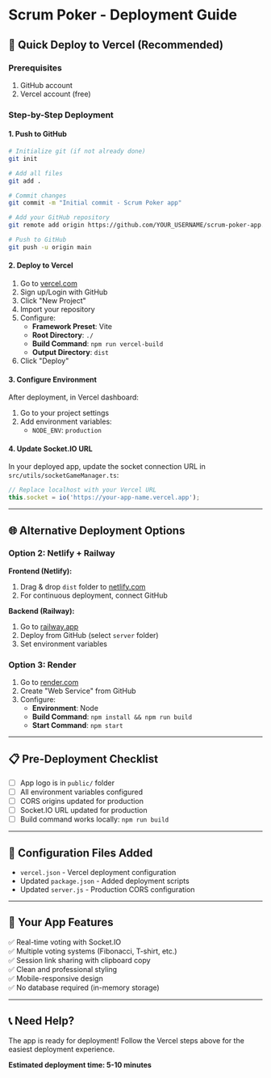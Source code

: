 # Scrum Poker - Deployment Guide

## 🚀 Quick Deploy to Vercel (Recommended)

### Prerequisites
1. GitHub account
2. Vercel account (free)

### Step-by-Step Deployment

#### 1. Push to GitHub
```bash
# Initialize git (if not already done)
git init

# Add all files
git add .

# Commit changes
git commit -m "Initial commit - Scrum Poker app"

# Add your GitHub repository
git remote add origin https://github.com/YOUR_USERNAME/scrum-poker-app.git

# Push to GitHub
git push -u origin main
```

#### 2. Deploy to Vercel
1. Go to [vercel.com](https://vercel.com)
2. Sign up/Login with GitHub
3. Click "New Project"
4. Import your repository
5. Configure:
   - **Framework Preset**: Vite
   - **Root Directory**: `./`
   - **Build Command**: `npm run vercel-build`
   - **Output Directory**: `dist`
6. Click "Deploy"

#### 3. Configure Environment
After deployment, in Vercel dashboard:
1. Go to your project settings
2. Add environment variables:
   - `NODE_ENV`: `production`

#### 4. Update Socket.IO URL
In your deployed app, update the socket connection URL in `src/utils/socketGameManager.ts`:
```typescript
// Replace localhost with your Vercel URL
this.socket = io('https://your-app-name.vercel.app');
```

---

## 🌐 Alternative Deployment Options

### Option 2: Netlify + Railway
**Frontend (Netlify):**
1. Drag & drop `dist` folder to [netlify.com](https://netlify.com)
2. For continuous deployment, connect GitHub

**Backend (Railway):**
1. Go to [railway.app](https://railway.app)
2. Deploy from GitHub (select `server` folder)
3. Set environment variables

### Option 3: Render
1. Go to [render.com](https://render.com)
2. Create "Web Service" from GitHub
3. Configure:
   - **Environment**: Node
   - **Build Command**: `npm install && npm run build`
   - **Start Command**: `npm start`

---

## 📋 Pre-Deployment Checklist

- [ ] App logo is in `public/` folder
- [ ] All environment variables configured
- [ ] CORS origins updated for production
- [ ] Socket.IO URL updated for production
- [ ] Build command works locally: `npm run build`

---

## 🔧 Configuration Files Added

- `vercel.json` - Vercel deployment configuration
- Updated `package.json` - Added deployment scripts
- Updated `server.js` - Production CORS configuration

---

## 🌟 Your App Features

✅ Real-time voting with Socket.IO  
✅ Multiple voting systems (Fibonacci, T-shirt, etc.)  
✅ Session link sharing with clipboard copy  
✅ Clean and professional styling  
✅ Mobile-responsive design  
✅ No database required (in-memory storage)  

---

## 📞 Need Help?

The app is ready for deployment! Follow the Vercel steps above for the easiest deployment experience.

**Estimated deployment time: 5-10 minutes**
